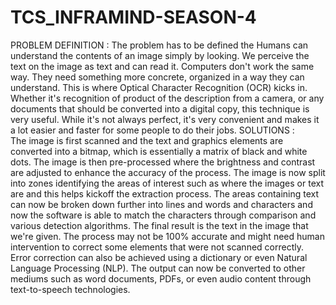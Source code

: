 # TCS_INFRAMIND-SEASON-4
PROBLEM DEFINITION   : 
          The problem has to be defined the Humans can understand the contents of an image simply by looking. We perceive the text on the image as text and can read it.  Computers don't work the same way. They need something more concrete, organized in a way they can understand. This is where Optical Character Recognition (OCR) kicks in. Whether it's recognition of product of the description from a camera, or any documents that should be converted into a digital copy, this technique is very useful. While it's not always perfect, it's very convenient and makes it a lot easier and faster for some people to do their jobs. 
 SOLUTIONS           :   
           The image is first scanned and the text and graphics elements are converted into a bitmap, which is essentially a matrix of black and white dots. The image is then pre-processed where the brightness and contrast are adjusted to enhance the accuracy of the process.              The image is now split into zones identifying the areas of interest such as where the images or text are and this helps kickoff the extraction process. The areas containing text can now be broken down further into lines and words and characters and now the software is able to match the characters through comparison and various detection algorithms. The final result is the text in the image that we're given.              The process may not be 100% accurate and might need human intervention to correct some elements that were not scanned correctly. Error correction can also be achieved using a dictionary or even Natural Language Processing (NLP).              The output can now be converted to other mediums such as word documents, PDFs, or even audio content through text-to-speech technologies.
